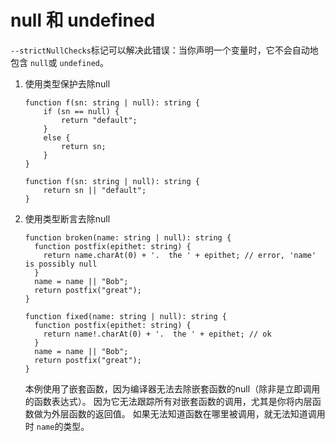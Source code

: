 # null 和 undefined

`--strictNullChecks`标记可以解决此错误：当你声明一个变量时，它不会自动地包含 `null`或 `undefined`。

1. 使用类型保护去除null

   ```tsx
   function f(sn: string | null): string {
       if (sn == null) {
           return "default";
       }
       else {
           return sn;
       }
   }
   ```

   ```tsx
   function f(sn: string | null): string {
       return sn || "default";
   }
   ```

   

2. 使用类型断言去除null

   ```tsx
   function broken(name: string | null): string {
     function postfix(epithet: string) {
       return name.charAt(0) + '.  the ' + epithet; // error, 'name' is possibly null
     }
     name = name || "Bob";
     return postfix("great");
   }
   
   function fixed(name: string | null): string {
     function postfix(epithet: string) {
       return name!.charAt(0) + '.  the ' + epithet; // ok
     }
     name = name || "Bob";
     return postfix("great");
   }
   ```

   本例使用了嵌套函数，因为编译器无法去除嵌套函数的null（除非是立即调用的函数表达式）。 因为它无法跟踪所有对嵌套函数的调用，尤其是你将内层函数做为外层函数的返回值。 如果无法知道函数在哪里被调用，就无法知道调用时 `name`的类型。

   

